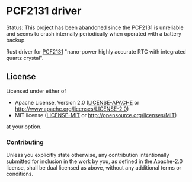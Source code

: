 # PCF2131 driver

Status: This project has been abandoned since the PCF2131 is unreliable and seems to crash internally periodically when operated with a battery backup.

Rust driver for [PCF2131](https://www.nxp.com/docs/en/data-sheet/PCF2131.pdf) "nano-power highly accurate RTC with integrated quartz crystal".

## License

Licensed under either of

 * Apache License, Version 2.0 ([LICENSE-APACHE](LICENSE-APACHE) or
   http://www.apache.org/licenses/LICENSE-2.0)
 * MIT license ([LICENSE-MIT](LICENSE-MIT) or
   http://opensource.org/licenses/MIT)

at your option.

### Contributing

Unless you explicitly state otherwise, any contribution intentionally submitted
for inclusion in the work by you, as defined in the Apache-2.0 license, shall
be dual licensed as above, without any additional terms or conditions.
